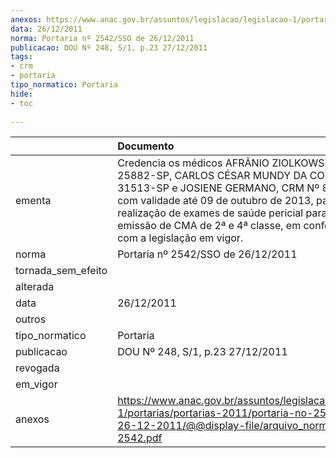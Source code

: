```yaml
---
anexos: https://www.anac.gov.br/assuntos/legislacao/legislacao-1/portarias/portarias-2011/portaria-no-2542-sso-de-26-12-2011/@@display-file/arquivo_norma/PA2011-2542.pdf
data: 26/12/2011
norma: Portaria nº 2542/SSO de 26/12/2011
publicacao: DOU Nº 248, S/1, p.23 27/12/2011
tags:
- crm
- portaria
tipo_normatico: Portaria
hide: 
- toc 
 
---
```


|                    | Documento                                                                                                                                                                                                                                                                                                                  |
|:-------------------|:---------------------------------------------------------------------------------------------------------------------------------------------------------------------------------------------------------------------------------------------------------------------------------------------------------------------------|
| ementa             | Credencia os médicos AFRÂNIO ZIOLKOWSZI, CRM Nº 25882-SP, CARLOS CÉSAR MUNDY DA COSTA, CRM Nº 31513-SP e JOSIENE GERMANO, CRM Nº 82979-SP; com validade até 09 de outubro de 2013, para a realização de exames de saúde pericial para fins de emissão de CMA de 2ª e 4ª classe, em conformidade com a legislação em vigor. |
| norma              | Portaria nº 2542/SSO de 26/12/2011                                                                                                                                                                                                                                                                                         |
| tornada_sem_efeito |                                                                                                                                                                                                                                                                                                                            |
| alterada           |                                                                                                                                                                                                                                                                                                                            |
| data               | 26/12/2011                                                                                                                                                                                                                                                                                                                 |
| outros             |                                                                                                                                                                                                                                                                                                                            |
| tipo_normatico     | Portaria                                                                                                                                                                                                                                                                                                                   |
| publicacao         | DOU Nº 248, S/1, p.23 27/12/2011                                                                                                                                                                                                                                                                                           |
| revogada           |                                                                                                                                                                                                                                                                                                                            |
| em_vigor           |                                                                                                                                                                                                                                                                                                                            |
| anexos             | https://www.anac.gov.br/assuntos/legislacao/legislacao-1/portarias/portarias-2011/portaria-no-2542-sso-de-26-12-2011/@@display-file/arquivo_norma/PA2011-2542.pdf                                                                                                                                                          |